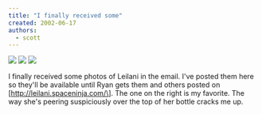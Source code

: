 ```yaml
---
title: "I finally received some"
created: 2002-06-17
authors:
  - scott
---
```


[![](/images/leilani_lite01.jpg)](http://spaceninja.local/gallery/blog-photos/leilani_lite01.jpg) [![](/images/leilani_lite02.jpg)](http://spaceninja.local/gallery/blog-photos/leilani_lite02.jpg) [![](/images/leilani_lite03.jpg)](http://spaceninja.local/gallery/blog-photos/leilani_lite03.jpg)

I finally received some photos of Leilani in the email. I've posted them here so they'll be available until Ryan gets them and others posted on \[http://leilani.spaceninja.com/\]. The one on the right is my favorite. The way she's peering suspiciously over the top of her bottle cracks me up.
